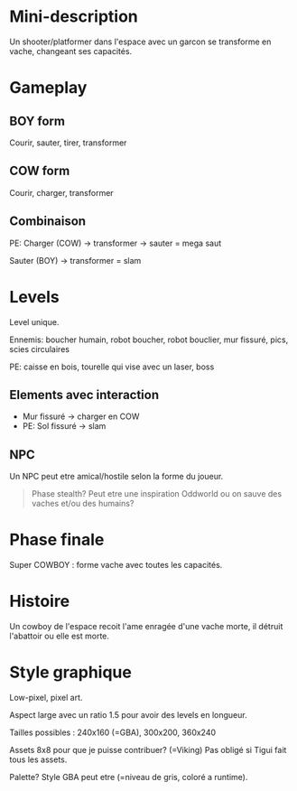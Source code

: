 # Mini-description

Un shooter/platformer dans l'espace avec un garcon se transforme en vache, changeant ses capacités.

# Gameplay

## BOY form

Courir, sauter, tirer, transformer

## COW form

Courir, charger, transformer

## Combinaison

PE: Charger (COW) -> transformer -> sauter = mega saut

Sauter (BOY) -> transformer = slam

# Levels

Level unique.

Ennemis: boucher humain, robot boucher, robot bouclier, mur fissuré, pics, scies circulaires 

PE: caisse en bois, tourelle qui vise avec un laser, boss

## Elements avec interaction

* Mur fissuré -> charger en COW
* PE: Sol fissuré -> slam


## NPC

Un NPC peut etre amical/hostile selon la forme du joueur.

> Phase stealth? Peut etre une inspiration Oddworld ou on sauve des vaches et/ou des humains?

# Phase finale

Super COWBOY : forme vache avec toutes les capacités.

# Histoire

Un cowboy de l'espace recoit l'ame enragée d'une vache morte, il détruit l'abattoir ou elle est morte.

# Style graphique

Low-pixel, pixel art.

Aspect large avec un ratio 1.5 pour avoir des levels en longueur.

Tailles possibles : 240x160 (=GBA), 300x200, 360x240

Assets 8x8 pour que je puisse contribuer? (=Viking) Pas obligé si Tigui fait tous les assets.

Palette? Style GBA peut etre (=niveau de gris, coloré a runtime).